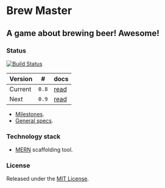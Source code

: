 # Brew Master
## A game about brewing beer! Awesome!

### Status

[![Build Status](https://travis-ci.org/tomzmtl/Brew-Master.svg?branch=master)](https://travis-ci.org/tomzmtl/Brew-Master)

Version | #     | docs
------- | ----- | --------------------------------------------------------------------------------
Current | `0.8` | [read](https://github.com/tomzmtl/Brew-Master/tree/master/docs/milestones/08.md)
Next    | `0.9` | [read](https://github.com/tomzmtl/Brew-Master/tree/master/docs/milestones/09.md)

* [Milestones](https://github.com/tomzmtl/Brew-Master/tree/master/docs/milestones).
* [General specs](https://github.com/tomzmtl/Brew-Master/tree/master/docs/general).


### Technology stack

* [MERN](http://mern.io) scaffolding tool.


### License

Released under the [MIT License](http://www.opensource.org/licenses/MIT).
